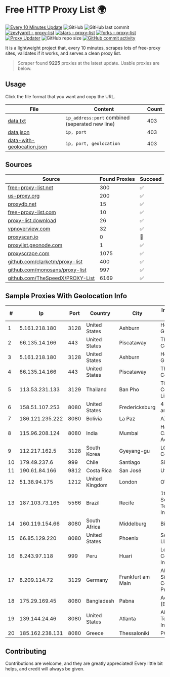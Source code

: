 
# Free HTTP Proxy List 🌍

[![Every 10 Minutes Update](https://github.com/mertguvencli/http-proxy-list/actions/workflows/main.yml/badge.svg?branch=main)](https://github.com/mertguvencli/http-proxy-list/actions/workflows/main.yml)
![GitHub](https://img.shields.io/github/license/mertguvencli/http-proxy-list)
![GitHub last commit](https://img.shields.io/github/last-commit/mertguvencli/http-proxy-list)
[![zevtyardt - proxy-list](https://img.shields.io/static/v1?label=zevtyardt&message=proxy-list&color=blue&logo=github)](https://github.com/zevtyardt/proxy-list "Go to GitHub repo")
[![stars - proxy-list](https://img.shields.io/github/stars/zevtyardt/proxy-list?style=social)](https://github.com/zevtyardt/proxy-list)
[![forks - proxy-list](https://img.shields.io/github/forks/zevtyardt/proxy-list?style=social)](https://github.com/zevtyardt/proxy-list)
[![Proxy Updater](https://github.com/zevtyardt/proxy-list/workflows/Proxy%20Updater/badge.svg)](https://github.com/zevtyardt/proxy-list/actions?query=workflow:"Proxy+Updater")
![GitHub repo size](https://img.shields.io/github/repo-size/zevtyardt/proxy-list)
[![GitHub commit activity](https://img.shields.io/github/commit-activity/m/zevtyardt/proxy-list?logo=commits)](https://github.com/zevtyardt/proxy-list/commits/main)

It is a lightweight project that, every 10 minutes, scrapes lots of free-proxy sites, validates if it works, and serves a clean proxy list.

> Scraper found **9225** proxies at the latest update. Usable proxies are below.

## Usage

Click the file format that you want and copy the URL.

|File|Content|Count|
|----|-------|-----|
|[data.txt](https://raw.githubusercontent.com/mertguvencli/http-proxy-list/main/proxy-list/data.txt)|`ip_address:port` combined (seperated new line)|403|
|[data.json](https://raw.githubusercontent.com/mertguvencli/http-proxy-list/main/proxy-list/data.json)|`ip, port`|403|
|[data-with-geolocation.json](https://raw.githubusercontent.com/mertguvencli/http-proxy-list/main/proxy-list/data-with-geolocation.json)|`ip, port, geolocation`|403|

## Sources

|Source|Found Proxies|Succeed|
|------|-------------|-------|
|[free-proxy-list.net](https://free-proxy-list.net)|300|✅|
|[us-proxy.org](https://www.us-proxy.org)|200|✅|
|[proxydb.net](http://proxydb.net)|15|✅|
|[free-proxy-list.com](https://free-proxy-list.com/?page=&port=&type%5B%5D=http&type%5B%5D=https&up_time=0&search=Search)|10|✅|
|[proxy-list.download](https://www.proxy-list.download/HTTP)|26|✅|
|[vpnoverview.com](https://vpnoverview.com/privacy/anonymous-browsing/free-proxy-servers)|32|✅|
|[proxyscan.io](https://www.proxyscan.io)|0|🚫|
|[proxylist.geonode.com](https://proxylist.geonode.com/api/proxy-list?limit=300&page=1&sort_by=lastChecked&sort_type=desc&protocols=http,https)|1|✅|
|[proxyscrape.com](https://api.proxyscrape.com/v2/?request=displayproxies&protocol=http&timeout=10000&country=all&ssl=all&anonymity=all)|1075|✅|
|[github.com/clarketm/proxy-list](https://raw.githubusercontent.com/clarketm/proxy-list/master/proxy-list-raw.txt)|400|✅|
|[github.com/monosans/proxy-list](https://raw.githubusercontent.com/monosans/proxy-list/main/proxies/http.txt)|997|✅|
|[github.com/TheSpeedX/PROXY-List](https://raw.githubusercontent.com/TheSpeedX/PROXY-List/master/http.txt)|6169|✅|


## Sample Proxies With Geolocation Info

|#|Ip|Port|Country|City|Internet Service Provider|
|-|--|----|-------|----|-------------------------|
|1|5.161.218.180|3128|United States|Ashburn|Hetzner Online GmbH|
|2|66.135.14.166|443|United States|Piscataway|The Constant Company, LLC|
|3|5.161.218.180|3128|United States|Ashburn|Hetzner Online GmbH|
|4|66.135.14.166|443|United States|Piscataway|The Constant Company, LLC|
|5|113.53.231.133|3129|Thailand|Ban Pho|TOT Public Company Limited|
|6|158.51.107.253|8080|United States|Fredericksburg|4 ip Technology and Media, LLC|
|7|186.121.235.222|8080|Bolivia|La Paz|AXS Bolivia S. A.|
|8|115.96.208.124|8080|India|Mumbai|Hathway IP over Cable Internet Access|
|9|112.217.162.5|3128|South Korea|Gyeyang-gu|LG DACOM Corporation|
|10|179.49.237.6|999|Chile|Santiago|Sitelco SPA|
|11|190.61.84.166|9812|Costa Rica|San José|Ufinet Costa Rica|
|12|51.38.94.175|1212|United Kingdom|London|OVH SAS|
|13|187.103.73.165|5566|Brazil|Recife|1telecom Servicos De Tecnologia EM Internet Ltda|
|14|160.119.154.66|8080|South Africa|Middelburg|Bioniq (Pty) Ltd|
|15|66.85.129.220|8080|United States|Phoenix|Secured Servers LLC|
|16|8.243.97.118|999|Peru|Huari|Level 3 Communications, Inc.|
|17|8.209.114.72|3129|Germany|Frankfurt am Main|Alibaba.com Singapore E-Commerce Private Limited|
|18|175.29.169.45|8080|Bangladesh|Pabna|Access Telecom (BD) Ltd|
|19|139.144.24.46|8080|United States|Atlanta|Akamai Technologies, Inc.|
|20|185.162.238.131|8080|Greece|Thessaloniki|POINTER-VPS|



## Contributing

Contributions are welcome, and they are greatly appreciated! Every
little bit helps, and credit will always be given.

